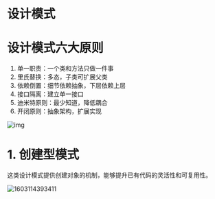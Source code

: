 # 设计模式

# 设计模式六大原则

1. 单一职责：一个类和方法只做一件事
2. 里氏替换：多态，子类可扩展父类
3. 依赖倒置：细节依赖抽象，下层依赖上层
4. 接口隔离：建立单一接口
5. 迪米特原则：最少知道，降低耦合
6. 开闭原则：抽象架构，扩展实现

![img](/images/设计模式)

# 1. 创建型模式

这类设计模式提供创建对象的机制，能够提升已有代码的灵活性和可复用性。

![1603114393411](C:\Users\WF\AppData\Roaming\Typora\typora-user-images\1603114393411.png)